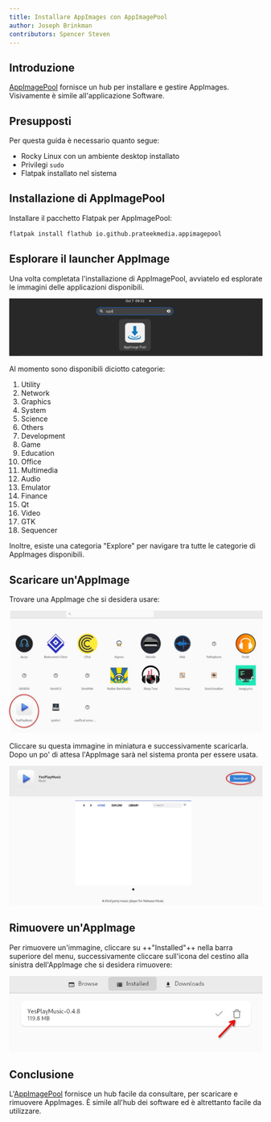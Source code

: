 ```yaml
---
title: Installare AppImages con AppImagePool
author: Joseph Brinkman
contributors: Spencer Steven
---
```


## Introduzione

[AppImagePool](https://github.com/prateekmedia/appimagepool) fornisce un hub per installare e gestire AppImages. Visivamente è simile all'applicazione Software.

## Presupposti

Per questa guida è necessario quanto segue:

- Rocky Linux con un ambiente desktop installato
- Privilegi `sudo`
- Flatpak installato nel sistema

## Installazione di AppImagePool

Installare il pacchetto Flatpak per AppImagePool:

```bash
flatpak install flathub io.github.prateekmedia.appimagepool
```

## Esplorare il launcher AppImage

Una volta completata l'installazione di AppImagePool, avviatelo ed esplorate le immagini delle applicazioni disponibili.

![Launching AppImagePool](images/appimagepool/appimagepool_launch.jpg)

Al momento sono disponibili diciotto categorie:

1. Utility
2. Network
3. Graphics
4. System
5. Science
6. Others
7. Development
8. Game
9. Education
10. Office
11. Multimedia
12. Audio
13. Emulator
14. Finance
15. Qt
16. Video
17. GTK
18. Sequencer

Inoltre, esiste una categoria "Explore" per navigare tra tutte le categorie di AppImages disponibili.

## Scaricare un'AppImage

Trovare una AppImage che si desidera usare:

![select_AppImage](images/appimagepool/appimagepool_select.jpg)

Cliccare su questa immagine in miniatura e successivamente scaricarla. Dopo un po' di attesa l'AppImage sarà nel sistema pronta per essere usata.

![downloaded AppImage](images/appimagepool/appimagepool_download.jpg)

## Rimuovere un'AppImage

Per rimuovere un'immagine, cliccare su ++"Installed"++ nella barra superiore del menu, successivamente cliccare sull'icona del cestino alla sinistra dell'AppImage che si desidera rimuovere:

![Remove AppImage](images/appimagepool/appimagepool_remove.jpg)

## Conclusione

L'[AppImagePool](https://github.com/prateekmedia/appimagepool) fornisce un hub facile da consultare, per scaricare e rimuovere AppImages. È simile all'hub dei software ed è altrettanto facile da utilizzare.
